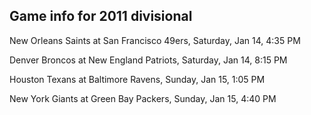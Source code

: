 ## Game info for 2011 divisional
New Orleans Saints at San Francisco 49ers, Saturday, Jan 14, 4:35 PM



Denver Broncos at New England Patriots, Saturday, Jan 14, 8:15 PM



Houston Texans at Baltimore Ravens, Sunday, Jan 15, 1:05 PM



New York Giants at Green Bay Packers, Sunday, Jan 15, 4:40 PM

